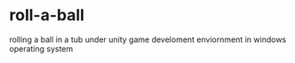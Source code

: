 # roll-a-ball
rolling a ball in a tub under unity game develoment enviornment in windows operating system
